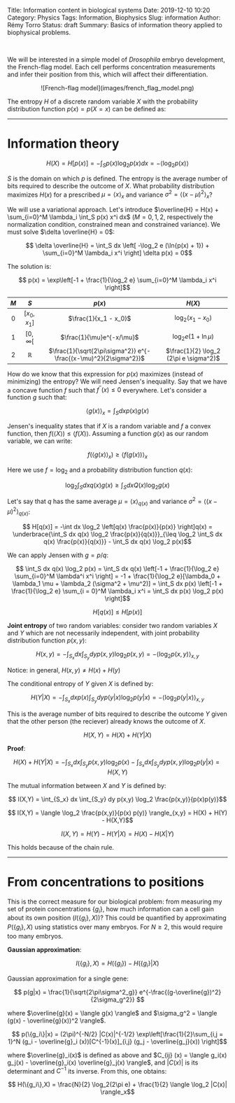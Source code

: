 Title: Information content in biological systems
Date: 2019-12-10 10:20
Category: Physics
Tags: Information, Biophysics
Slug: information
Author: Rémy Torro
Status: draft
Summary: Basics of information theory applied to biophysical problems. 

<br>

We will be interested in a simple model of *Drosophila* embryo development, the French-flag model. Each cell performs concentration measurements and infer their position from this, which will affect their differentiation. 

<center>![French-flag model](images/french_flag_model.png)</center>

The entropy $H$ of a discrete random variable $X$ with the probability distribution function $p(x) = p(X = x)$ can be defined as:

<hr>

# Information theory

$$ H(X) = H[p(x)] = - \int_S p(x)\log_2 p(x) dx = -\langle \log_2 p(x) \rangle$$

$S$ is the domain on which $p$ is defined. The entropy is the average number of bits required to describe the outcome of $X$. What probability distribution maximizes $H(x)$ for a prescribed $\mu = \langle x \rangle_x$ and variance $\sigma^2 = \langle (x-\mu)^2 \rangle_x$? 

We will use a variational approach. Let's introduce $\overline{H} = H(x) + \sum_{i=0}^M \lambda_i \int_S p(x) x^i dx$ ($M = 0,1,2$, respectively the normalization condition, constrained mean and constrained variance). We must solve $\delta \overline{H} = 0$:

$$ \delta \overline{H} = \int_S dx \left[ -\log_2 e (\ln{p(x) + 1}) + \sum_{i=0}^M \lambda_i x^i \right] \delta p(x) = 0$$

The solution is:

$$ p(x) = \exp\left[-1 + \frac{1}{\log_2 e} \sum_{i=0}^M \lambda_i x^i \right]$$


| $M$    | $S$           | $p(x)$                                                           |  $H(X)$                                    |
| :---:  | :---:         |     :---:                                                        | :---:                                      | 
|  0     | $[x_0,x_1]$   | $\frac{1}{x_1 - x_0}$                                            | $\log_2 (x_1 - x_0)$                       |
|  1     | $[0,\infty[$  | $\frac{1}{\mu}e^{-x/\mu}$                                        | $\log_2 e(1+\ln \mu)$                      |
|  2     | $\mathbb{R}$  | $\frac{1}{\sqrt{2\pi\sigma^2}} e^{-\frac{(x-\mu)^2}{2\sigma^2}}$ | $\frac{1}{2} \log_2 (2\pi e \sigma^2)$     |

How do we know that this expression for $p(x)$ maximizes (instead of minimizing) the entropy? We will need Jensen's inequality. Say that we have a concave function $f$ such that $f^{''}(x) \leq 0$ everywhere. Let's consider a function $g$ such that:

$$ \langle g(x) \rangle_x = \int_S dx p(x) g(x)$$

Jensen's inequality states that if $X$ is a random variable and $f$ a convex function, then $f(\langle X \rangle) \leq \langle f(X) \rangle$. Assuming a function $g(x)$ as our random variable, we can write: 

$$ f(\langle g(x) \rangle_x) \geq \langle f(g(x)) \rangle_x $$

Here we use $f = \log_2$ and a probability distribution function $q(x)$:

$$ \log_2 \int_S dx q(x) g(x) \geq \int_S dx Q(x) \log_2 g(x)$$

Let's say that $q$ has the same average $\mu = \langle x \rangle_{q(x)}$ and variance $\sigma^2 = \langle (x-\mu)^2 \rangle_{q(x)}$:

$$ H[q(x)] = -\int dx \log_2 \left[q(x) \frac{p(x)}{p(x)} \right]q(x) = \underbrace{\int_S dx q(x) \log_2 \frac{p(x)}{q(x)}}_{\leq \log_2 \int_S dx q(x) \frac{p(x)}{q(x)}} - \int_S dx q(x) \log_2 p(x)$$

We can apply Jensen with $g = p/q$:

$$ \int_S dx q(x) \log_2 p(x) = \int_S dx q(x) \left[-1 + \frac{1}{\log_2 e} \sum_{i=0}^M \lambda^i x^i \right] = -1 + \frac{1}{\log_2 e}[\lambda_0 + \lambda_1 \mu + \lambda_2 (\sigma^2 + \mu^2)] = \int_S dx p(x) \left[-1 + \frac{1}{\log_2 e} \sum_{i = 0}^M \lambda_i x^i = \int_S dx p(x) \log_2 p(x) \right]$$

$$ H[q(x)] \leq H[p(x)]$$

**Joint entropy** of two random variables: consider two random variables $X$ and $Y$ which are not necessarily independent, with joint probability distribution function $p(x,y)$:

$$ H(x,y) = - \int_{S_x} dx \int_{S_y} dy p(x,y) \log_2 p(x,y) = - \langle \log_2 p(x,y) \rangle_{x,y}$$

Notice: in general, $H(x,y) \neq H(x) + H(y)$

The conditional entropy of $Y$ given $X$ is defined by:

$$ H(Y|X) = - \int_{S_x} dx p(x) \int_{S_y} dy p(y|x) \log_2 p(y|x) = - \langle \log_2 p(y|x) \rangle_{x,y} $$

This is the average number of bits required to describe the outcome $Y$ given that the other person (the reciever) already knows the outcome of $X$. 

$$ H(X,Y) = H(X) + H(Y|X) $$

**Proof**:

$$ H(X) + H(Y|X) = -\int_{S_x} dx \int_{S_y} p(x,y) \log_2 p(x) - \int_{S_x} dx \int_{S_y} dy p(x,y) \log_2 p(y|x) = H(X,Y)$$

The mutual information between $X$ and $Y$ is defined by:

$$ I(X,Y) = \int_{S_x} dx \int_{S_y} dy p(x,y) \log_2 \frac{p(x,y)}{p(x)p(y)}$$ 

$$ I(X,Y) = \langle \log_2 \frac{p(x,y)}{p(x) p(y)} \rangle_{x,y} = H(X) + H(Y) - H(X,Y)$$

$$ I(X,Y) = H(Y) - H(Y|X) = H(X) - H(X|Y)$$

This holds because of the chain rule.

<hr>

# From concentrations to positions

This is the correct measure for our biological problem: from measuring my set of protein concentrations $\{g_i\}$, how much information can a cell gain about its own position ($I(\{g_i\},X)$)? This could be quantified by approximating $P(\{g_i\},X)$ using statistics over many embryos. For $N \geq 2$, this would require too many embryos. 

**Gaussian approximation**: 

$$ I(\{g_i\},X) = H(\{g_i\}) - H(\{g_i\}|X)$$

Gaussian approximation for a single gene:

$$ p(g|x) = \frac{1}{\sqrt{2\pi\sigma^2_g}} e^{-\frac{(g-\overline{g})^2}{2\sigma_g^2}} $$

where $\overline{g}(x) = \langle g(x) \rangle$ and $\sigma_g^2 = \langle (g(x) - \overline{g}(x))^2 \rangle$.

$$ p(\{g_i\}|x) = (2\pi)^{-N/2} |C(x)|^{-1/2} \exp\left[\frac{1}{2}\sum_{i,j = 1}^N (g_i - \overline{g}_i (x))[C^{-1}(x)]_{i,j} (g_j - \overline{g_j}(x)) \right]$$

where $\overline{g}_i(x)$ is defined as above and $C_{ij} (x) = \langle g_i(x) g_j(x) - \overline{g}_i(x) \overline{g}_j(x) \rangle$, and $|C(x)|$ is its determinant and $C^{-1}$ its inverse. From this, one obtains:

$$ H(\{g_i\},X) = \frac{N}{2} \log_2(2\pi e) + \frac{1}{2} \langle \log_2 |C(x)| \rangle_x$$
